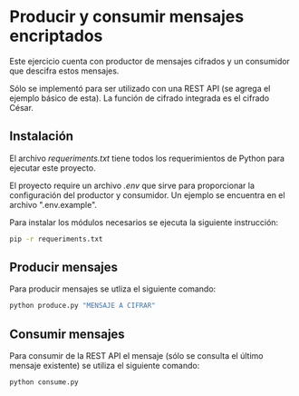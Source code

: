 # Producir y consumir mensajes encriptados
Este ejercicio cuenta con productor de mensajes cifrados y un consumidor que descifra estos mensajes.

Sólo se implementó para ser utilizado con una REST API (se agrega el ejemplo básico de esta). La función de cifrado integrada es el cifrado César.

## Instalación
El archivo *requeriments.txt* tiene todos los requerimientos de Python para ejecutar este proyecto.

El proyecto require un archivo *.env* que sirve para proporcionar la configuración del productor y consumidor. Un ejemplo se encuentra en el archivo ".env.example".

Para instalar los módulos necesarios se ejecuta la siguiente instrucción:
```bash
pip -r requeriments.txt
```

## Producir mensajes
Para producir mensajes se utliza el siguiente comando:
```bash
python produce.py "MENSAJE A CIFRAR"
```

## Consumir mensajes
Para consumir de la REST API el mensaje (sólo se consulta el último mensaje existente) se utiliza el siguiente comando:
```bash
python consume.py
```
